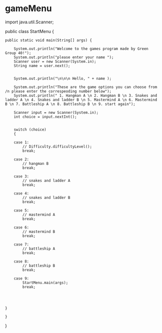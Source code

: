 # gameMenu

import java.util.Scanner;

public class StartMenu {

	public static void main(String[] args) {

		System.out.println("Welcome to the games program made by Green Group 40!");
		System.out.println("please enter your name ");
		Scanner user = new Scanner(System.in);
		String name = user.next();
		
		
		System.out.println("\n\n\n Hello, " + name );
		
		System.out.println("These are the game options you can choose from /n please enter the correspeoding number below");
		System.out.println(" 1. Hangman A \n 2. Hangman B \n 3. Snakes and ladder A \n 4. Snakes and ladder B \n 5. Mastermind A \n 6. Mastermind B \n 7. Battleship A \n 8. Battleship B \n 9. start again");
		
		Scanner input = new Scanner(System.in);
		int choice = input.nextInt();
		
		
		switch (choice)
		{
		 
		case 1:
			// Difficulty.difficultyLevel();
			break;
			
		case 2:
			// hangman B 
			break;
		
		case 3:
			// snakes and ladder A
			break;
			
		case 4:
			// snakes and ladder B
			break;
			
		case 5: 
			// mastermind A 
			break;
			
		case 6:
			// mastermind B
			break;
		
		case 7:
			// battleship A 
			break;
			
		case 8: 
			// battleship B
			break;
		
		case 9: 
			StartMenu.main(args);
			break;
			

			
		
	}

	}
}

